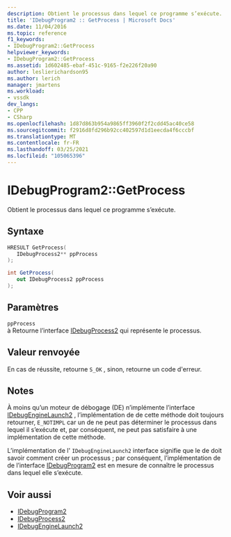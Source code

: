 ```yaml
---
description: Obtient le processus dans lequel ce programme s’exécute.
title: 'IDebugProgram2 :: GetProcess | Microsoft Docs'
ms.date: 11/04/2016
ms.topic: reference
f1_keywords:
- IDebugProgram2::GetProcess
helpviewer_keywords:
- IDebugProgram2::GetProcess
ms.assetid: 1d602485-ebaf-451c-9165-f2e226f20a90
author: leslierichardson95
ms.author: lerich
manager: jmartens
ms.workload:
- vssdk
dev_langs:
- CPP
- CSharp
ms.openlocfilehash: 1d87d863b954a9865ff3960f2f2cdd45ac40ce58
ms.sourcegitcommit: f2916d8fd296b92cc402597d1d1eecda4f6cccbf
ms.translationtype: MT
ms.contentlocale: fr-FR
ms.lasthandoff: 03/25/2021
ms.locfileid: "105065396"
---
```

# <a name="idebugprogram2getprocess"></a>IDebugProgram2::GetProcess
Obtient le processus dans lequel ce programme s’exécute.

## <a name="syntax"></a>Syntaxe

```cpp
HRESULT GetProcess(
   IDebugProcess2** ppProcess
);
```

```csharp
int GetProcess(
   out IDebugProcess2 ppProcess
);
```

## <a name="parameters"></a>Paramètres
`ppProcess`\
à Retourne l’interface [IDebugProcess2](../../../extensibility/debugger/reference/idebugprocess2.md) qui représente le processus.

## <a name="return-value"></a>Valeur renvoyée
 En cas de réussite, retourne `S_OK` , sinon, retourne un code d'erreur.

## <a name="remarks"></a>Notes
 À moins qu’un moteur de débogage (DE) n’implémente l’interface [IDebugEngineLaunch2](../../../extensibility/debugger/reference/idebugenginelaunch2.md) , l’implémentation de de cette méthode doit toujours retourner, `E_NOTIMPL` car un de ne peut pas déterminer le processus dans lequel il s’exécute et, par conséquent, ne peut pas satisfaire à une implémentation de cette méthode.

 L’implémentation de l' `IDebugEngineLaunch2` interface signifie que le de doit savoir comment créer un processus ; par conséquent, l’implémentation de de l’interface [IDebugProgram2](../../../extensibility/debugger/reference/idebugprogram2.md) est en mesure de connaître le processus dans lequel elle s’exécute.

## <a name="see-also"></a>Voir aussi
- [IDebugProgram2](../../../extensibility/debugger/reference/idebugprogram2.md)
- [IDebugProcess2](../../../extensibility/debugger/reference/idebugprocess2.md)
- [IDebugEngineLaunch2](../../../extensibility/debugger/reference/idebugenginelaunch2.md)
